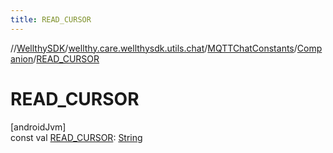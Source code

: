 ```yaml
---
title: READ_CURSOR
---
```

//[WellthySDK](../../../../index.html)/[wellthy.care.wellthysdk.utils.chat](../../index.html)/[MQTTChatConstants](../index.html)/[Companion](index.html)/[READ_CURSOR](-r-e-a-d_-c-u-r-s-o-r.html)



# READ_CURSOR



[androidJvm]\
const val [READ_CURSOR](-r-e-a-d_-c-u-r-s-o-r.html): [String](https://kotlinlang.org/api/latest/jvm/stdlib/kotlin/-string/index.html)




